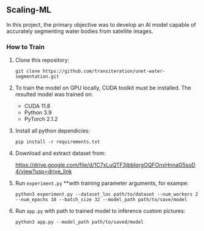 ## Scaling-ML

In this project, the primary objective was to develop an AI model capable of accurately segmenting water bodies from satellite images.

### How to Train

1. Clone this repository:
    
    `git clone https://github.com/transiteration/unet-water-segmentation.git` 
    
2. To train the model on GPU locally, CUDA toolkit must be installed. The resulted model was trained on:
    - CUDA 11.8
    - Python 3.9
    - PyTorch 2.1.2
3. Install all python dependicies:
    
    `pip install -r requirements.txt`
    
4. Download and extract dataset from:
    
    https://drive.google.com/file/d/1C7xLuQTF3jbbIqrgOQFOnxHnnaG5soD4/view?usp=drive_link
    
5. Run `experiment.py` **with training parameter arguments, for exampe:
    
    `python3 experiment.py --dataset_loc path/to/dataset --num_workers 2 --num_epochs 10 --batch_size 32 --model_path path/to/save/model`
    
6. Run `app.py` with path to trained model to inference custom pictures:
    
    `python3 app.py --model_path path/to/saved/model`
